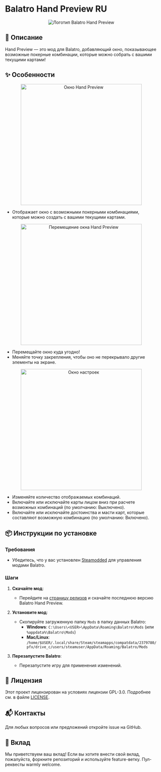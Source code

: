 # Balatro Hand Preview RU

<p align="center">
  <img src="https://i.imgur.com/oUK10Qq.png" alt="Логотип Balatro Hand Preview">
</p>

## 📜 Описание

Hand Preview — это мод для Balatro, добавляющий окно, показывающее возможные покерные комбинации, которые можно собрать с вашими текущими картами!

## ✨ Особенности

<p align="center">
  <img src="https://i.imgur.com/TccbR1h.png" alt="Окно Hand Preview" width="400">
</p>

- Отображает окно с возможными покерными комбинациями, которые можно создать с вашими текущими картами.

<p align="center">
  <img src="https://i.imgur.com/lW3Ooai.gif" alt="Перемещение окна Hand Preview" width="400">
</p>

- Перемещайте окно куда угодно!
- Меняйте точку закрепления, чтобы оно не перекрывало другие элементы на экране.

<p align="center">
  <img src="https://i.imgur.com/nsQiz5t.png" alt="Окно настроек" width="400">
</p>

- Изменяйте количество отображаемых комбинаций.
- Включайте или исключайте карты лицом вниз при расчете возможных комбинаций (по умолчанию: Выключено).
- Включайте или исключайте достоинства и масти карт, которые составляют возможную комбинацию (по умолчанию: Включено).

## 📦 Инструкции по установке

### Требования

- Убедитесь, что у вас установлен [Steamodded](https://github.com/Steamopollys/Steamodded) для управления модами Balatro.

### Шаги

1. **Скачайте мод**:

    - Перейдите на [страницу релизов](https://github.com/ZarenOFF/Balatro-HandPreview-RU/releases) и скачайте последнюю версию Balatro Hand Preview.

2. **Установите мод**:

    - Скопируйте загруженную папку `Mods` в папку данных Balatro:
        - **Windows**: `C:\Users\<USER>\AppData\Roaming\Balatro\Mods` (или `%appdata%\Balatro\Mods`)
        - **Mac/Linux**: `/home/$USER/.local/share/Steam/steamapps/compatdata/2379780/pfx/drive_c/users/steamuser/AppData/Roaming/Balatro/Mods`

3. **Перезапустите Balatro**:
    - Перезапустите игру для применения изменений.

## 📄 Лицензия

Этот проект лицензирован на условиях лицензии GPL-3.0. Подробнее см. в файле [LICENSE](https://github.com/ZarenOFF/Balatro-HandPreview-RU/blob/main/LICENSE).

## 📬 Контакты

Для любых вопросов или предложений откройте issue на GitHub.

## 🤝 Вклад

Мы приветствуем ваш вклад! Если вы хотите внести свой вклад, пожалуйста, форкните репозиторий и используйте feature-ветку. Пул-реквесты warmly welcome.